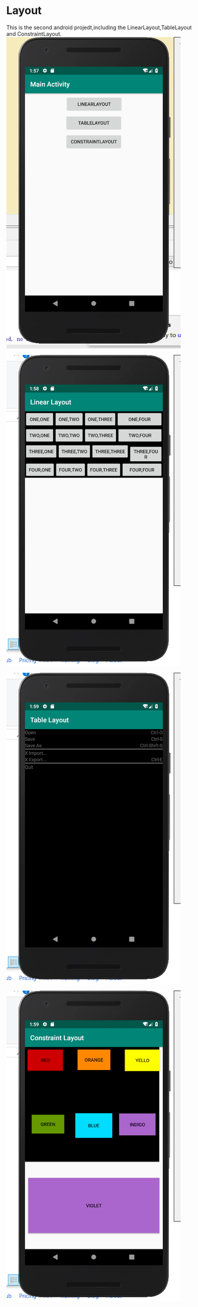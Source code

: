 # Layout
This is the second android projedt,including the LinearLayout,TableLayout and ConstraintLayout.
![image](https://github.com/lljjy/Layout/blob/master/images/21.png)

![image](https://github.com/lljjy/Layout/blob/master/images/22.png)

![image](https://github.com/lljjy/Layout/blob/master/images/23.png)

![image](https://github.com/lljjy/Layout/blob/master/images/24.png)
